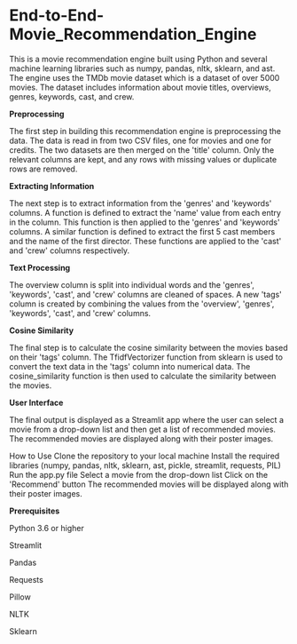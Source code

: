 # End-to-End-Movie_Recommendation_Engine

This is a movie recommendation engine built using Python and several machine learning libraries such as numpy, pandas, nltk, sklearn, and ast. The engine uses the TMDb movie dataset which is a dataset of over 5000 movies. The dataset includes information about movie titles, overviews, genres, keywords, cast, and crew.


**Preprocessing**

The first step in building this recommendation engine is preprocessing the data. The data is read in from two CSV files, one for movies and one for credits. The two datasets are then merged on the 'title' column. Only the relevant columns are kept, and any rows with missing values or duplicate rows are removed.


**Extracting Information**

The next step is to extract information from the 'genres' and 'keywords' columns. A function is defined to extract the 'name' value from each entry in the column. This function is then applied to the 'genres' and 'keywords' columns. A similar function is defined to extract the first 5 cast members and the name of the first director. These functions are applied to the 'cast' and 'crew' columns respectively.


**Text Processing**

The overview column is split into individual words and the 'genres', 'keywords', 'cast', and 'crew' columns are cleaned of spaces. A new 'tags' column is created by combining the values from the 'overview', 'genres', 'keywords', 'cast', and 'crew' columns.


**Cosine Similarity**

The final step is to calculate the cosine similarity between the movies based on their 'tags' column. The TfidfVectorizer function from sklearn is used to convert the text data in the 'tags' column into numerical data. The cosine_similarity function is then used to calculate the similarity between the movies.


**User Interface**

The final output is displayed as a Streamlit app where the user can select a movie from a drop-down list and then get a list of recommended movies. The recommended movies are displayed along with their poster images.


How to Use
Clone the repository to your local machine
Install the required libraries (numpy, pandas, nltk, sklearn, ast, pickle, streamlit, requests, PIL)
Run the app.py file
Select a movie from the drop-down list
Click on the 'Recommend' button
The recommended movies will be displayed along with their poster images.


**Prerequisites**

Python 3.6 or higher

Streamlit

Pandas

Requests

Pillow

NLTK

Sklearn
